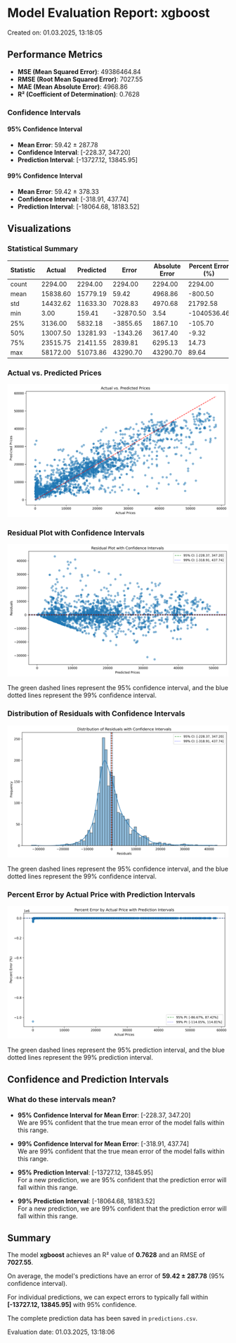 # Model Evaluation Report: xgboost

Created on: 01.03.2025, 13:18:05

## Performance Metrics

- **MSE (Mean Squared Error)**: 49386464.84
- **RMSE (Root Mean Squared Error)**: 7027.55
- **MAE (Mean Absolute Error)**: 4968.86
- **R² (Coefficient of Determination)**: 0.7628

### Confidence Intervals

#### 95% Confidence Interval
- **Mean Error**: 59.42 ± 287.78
- **Confidence Interval**: [-228.37, 347.20]
- **Prediction Interval**: [-13727.12, 13845.95]

#### 99% Confidence Interval
- **Mean Error**: 59.42 ± 378.33
- **Confidence Interval**: [-318.91, 437.74]
- **Prediction Interval**: [-18064.68, 18183.52]

## Visualizations

### Statistical Summary

| Statistic | Actual | Predicted | Error | Absolute Error | Percent Error (%) |
|-----------|--------|-----------|-------|----------------|-------------------|
| count | 2294.00 | 2294.00 | 2294.00 | 2294.00 | 2294.00 |
| mean | 15838.60 | 15779.19 | 59.42 | 4968.86 | -800.50 |
| std | 14432.62 | 11633.30 | 7028.83 | 4970.68 | 21792.58 |
| min | 3.00 | 159.41 | -32870.50 | 3.54 | -1040536.46 |
| 25% | 3136.00 | 5832.18 | -3855.65 | 1867.10 | -105.70 |
| 50% | 13007.50 | 13281.93 | -1343.26 | 3617.40 | -9.32 |
| 75% | 23515.75 | 21411.55 | 2839.81 | 6295.13 | 14.73 |
| max | 58172.00 | 51073.86 | 43290.70 | 43290.70 | 89.64 |

### Actual vs. Predicted Prices

![Actual vs. Predicted Prices](actual_vs_predicted.png)

### Residual Plot with Confidence Intervals

![Residual Plot](residuals.png)

The green dashed lines represent the 95% confidence interval, and the blue dotted lines represent the 99% confidence interval.

### Distribution of Residuals with Confidence Intervals

![Distribution of Residuals](residuals_histogram.png)

The green dashed lines represent the 95% confidence interval, and the blue dotted lines represent the 99% confidence interval.

### Percent Error by Actual Price with Prediction Intervals

![Percent Error](percent_error.png)

The green dashed lines represent the 95% prediction interval, and the blue dotted lines represent the 99% prediction interval.

## Confidence and Prediction Intervals

### What do these intervals mean?

- **95% Confidence Interval for Mean Error**: [-228.37, 347.20]  
  We are 95% confident that the true mean error of the model falls within this range.

- **99% Confidence Interval for Mean Error**: [-318.91, 437.74]  
  We are 99% confident that the true mean error of the model falls within this range.

- **95% Prediction Interval**: [-13727.12, 13845.95]  
  For a new prediction, we are 95% confident that the prediction error will fall within this range.

- **99% Prediction Interval**: [-18064.68, 18183.52]  
  For a new prediction, we are 99% confident that the prediction error will fall within this range.

## Summary

The model **xgboost** achieves an R² value of **0.7628** and an RMSE of **7027.55**.

On average, the model's predictions have an error of **59.42 ± 287.78** (95% confidence interval).

For individual predictions, we can expect errors to typically fall within **[-13727.12, 13845.95]** with 95% confidence.

The complete prediction data has been saved in `predictions.csv`.

Evaluation date: 01.03.2025, 13:18:06
